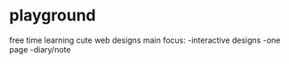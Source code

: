 # playground
free time learning cute web designs
main focus: 
-interactive designs
-one page
-diary/note